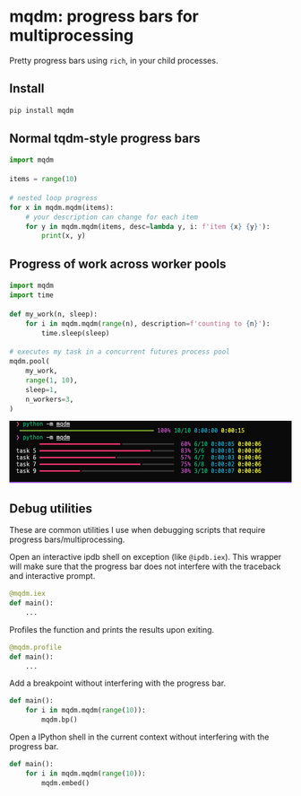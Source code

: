 # mqdm: progress bars for multiprocessing
Pretty progress bars using `rich`, in your child processes.

## Install

```bash
pip install mqdm
```

## Normal tqdm-style progress bars
```python
import mqdm

items = range(10)

# nested loop progress
for x in mqdm.mqdm(items):
    # your description can change for each item
    for y in mqdm.mqdm(items, desc=lambda y, i: f'item {x} {y}'):
        print(x, y)
```


## Progress of work across worker pools
```python
import mqdm
import time

def my_work(n, sleep):
    for i in mqdm.mqdm(range(n), description=f'counting to {n}'):
        time.sleep(sleep)

# executes my task in a concurrent futures process pool
mqdm.pool(
    my_work,
    range(1, 10),
    sleep=1,
    n_workers=3,
)
```

![alt text](static/image.png)


## Debug utilities
These are common utilities I use when debugging scripts that require progress bars/multiprocessing.

Open an interactive ipdb shell on exception (like `@ipdb.iex`). This wrapper will make sure that the progress bar does not interfere with the traceback and interactive prompt.
```python
@mqdm.iex
def main():
    ...
```

Profiles the function and prints the results upon exiting.
```python
@mqdm.profile
def main():
    ...
```

Add a breakpoint without interfering with the progress bar.
```python
def main():
    for i in mqdm.mqdm(range(10)):
        mqdm.bp()
```

Open a IPython shell in the current context without interfering with the progress bar.
```python
def main():
    for i in mqdm.mqdm(range(10)):
        mqdm.embed()
```
